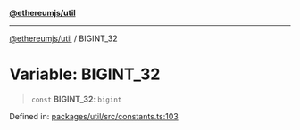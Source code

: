 [**@ethereumjs/util**](../README.md)

***

[@ethereumjs/util](../README.md) / BIGINT\_32

# Variable: BIGINT\_32

> `const` **BIGINT\_32**: `bigint`

Defined in: [packages/util/src/constants.ts:103](https://github.com/ethereumjs/ethereumjs-monorepo/blob/master/packages/util/src/constants.ts#L103)
